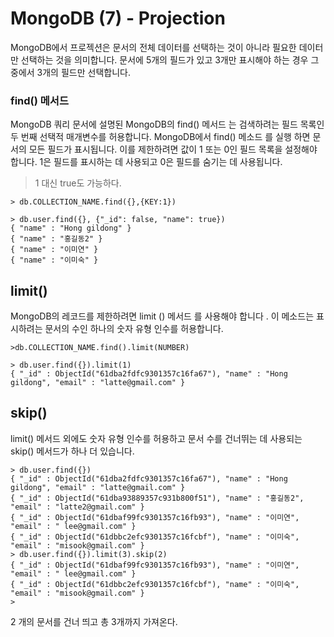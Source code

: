 # MongoDB (7)  - Projection

MongoDB에서 프로젝션은 문서의 전체 데이터를 선택하는 것이 아니라 필요한 데이터만 선택하는 것을 의미합니다. 문서에 5개의 필드가 있고 3개만 표시해야 하는 경우 그 중에서 3개의 필드만 선택합니다.



### find() 메서드 

MongoDB 쿼리 문서에 설명된 MongoDB의 find() 메서드 는 검색하려는 필드 목록인 두 번째 선택적 매개변수를 허용합니다. MongoDB에서 find() 메소드 를 실행 하면 문서의 모든 필드가 표시됩니다. 이를 제한하려면 값이 1 또는 0인 필드 목록을 설정해야 합니다. 1은 필드를 표시하는 데 사용되고 0은 필드를 숨기는 데 사용됩니다.

> 1 대신 true도 가능하다.

```shell
> db.COLLECTION_NAME.find({},{KEY:1})
```
```shell
> db.user.find({}, {"_id": false, "name": true})
{ "name" : "Hong gildong" }
{ "name" : "홍길동2" }
{ "name" : "이미연" }
{ "name" : "이미숙" }
```


## limit() 

MongoDB의 레코드를 제한하려면 limit () 메서드 를 사용해야 합니다 . 이 메소드는 표시하려는 문서의 수인 하나의 숫자 유형 인수를 허용합니다.

```shell
>db.COLLECTION_NAME.find().limit(NUMBER)
```

```shell
> db.user.find({}).limit(1)
{ "_id" : ObjectId("61dba2fdfc9301357c16fa67"), "name" : "Hong gildong", "email" : "latte@gmail.com" }
```



## skip()

limit() 메서드 외에도 숫자 유형 인수를 허용하고 문서 수를 건너뛰는 데 사용되는 skip() 메서드가 하나 더 있습니다.

```shell
> db.user.find({})
{ "_id" : ObjectId("61dba2fdfc9301357c16fa67"), "name" : "Hong gildong", "email" : "latte@gmail.com" }
{ "_id" : ObjectId("61dba93889357c931b800f51"), "name" : "홍길동2", "email" : "latte2@gmail.com" }
{ "_id" : ObjectId("61dbaf99fc9301357c16fb93"), "name" : "이미연", "email" : " lee@gmail.com" }
{ "_id" : ObjectId("61dbbc2efc9301357c16fcbf"), "name" : "이미숙", "email" : "misook@gmail.com" }
> db.user.find({}).limit(3).skip(2)
{ "_id" : ObjectId("61dbaf99fc9301357c16fb93"), "name" : "이미연", "email" : " lee@gmail.com" }
{ "_id" : ObjectId("61dbbc2efc9301357c16fcbf"), "name" : "이미숙", "email" : "misook@gmail.com" }
>
```
2 개의 문서를 건너 띄고 총 3개까지 가져온다. 

